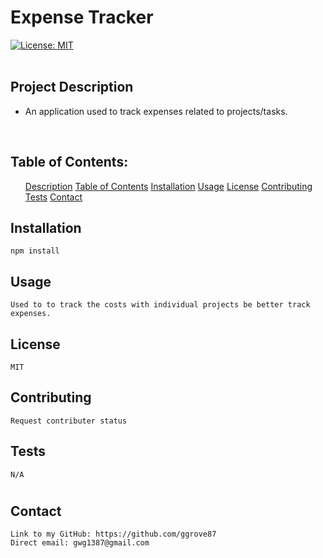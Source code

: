<h1>Expense Tracker</h1> 
    
[![License: MIT](https://img.shields.io/badge/License-MIT-yellow.svg)](https://opensource.org/licenses/MIT)  
  <br>
  
  ## <h2 id = "projectDescription"> Project Description </h2>
  
  * An application used to track expenses related to projects/tasks.
  <br>
  
  ## <h2 id = "tableOfContents"> Table of Contents: </h2>
  <ol>
  <a href="#projectDescription">Description</a>
  <a href="#tableOfContents">Table of Contents</a>
  <a href="#installation">Installation</a>
  <a href="#usage">Usage</a>
  <a href="#license">License</a>
  <a href="#contributing">Contributing</a>
  <a href="#tests">Tests</a>
  <a href="#contact">Contact</a>
  </ol>
  
  ## <h2 id = "installation">Installation </h2>
    npm install
  ## <h2 id = "usage"> Usage </h2>
    Used to to track the costs with individual projects be better track expenses.
  ## <h2 id ="license"> License </h2>
    MIT
  ## <h2 id="contributing"> Contributing </h2>
    Request contributer status
  ## <h2 id="tests"> Tests </h2>
    N/A
  # <h2 id="contact">Contact</h2>
    Link to my GitHub: https://github.com/ggrove87
    Direct email: gwg1387@gmail.com
  